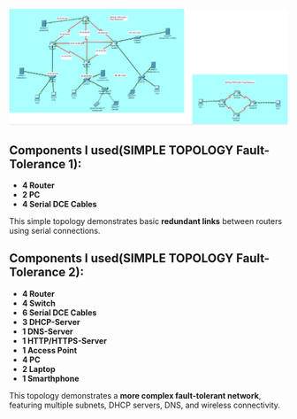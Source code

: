 ![Topology](https://github.com/fasyaAlvyan/Just_Learn_Networking/blob/main/redundant-static-topology/cisco-redudant-static/Topology.png)
## Components I used(SIMPLE TOPOLOGY Fault-Tolerance 1):
- **4 Router**
- **2 PC**
- **4 Serial DCE Cables**
  
This simple topology demonstrates basic **redundant links** between routers using serial connections.
## Components I used(SIMPLE TOPOLOGY Fault-Tolerance 2):
- **4 Router**
- **4 Switch**
- **6 Serial DCE Cables**
- **3 DHCP-Server**
- **1 DNS-Server**
- **1 HTTP/HTTPS-Server**
- **1 Access Point**
- **4 PC**
- **2 Laptop**
- **1 Smarthphone**
 
This topology demonstrates a **more complex fault-tolerant network**, featuring multiple subnets, DHCP servers, DNS, and wireless connectivity.
